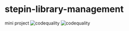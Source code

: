 # stepin-library-management
mini project
![codequality](https://www.code-inspector.com/project/27986/score/svg)
![codequality](https://www.code-inspector.com/project/27986/status/svg)

